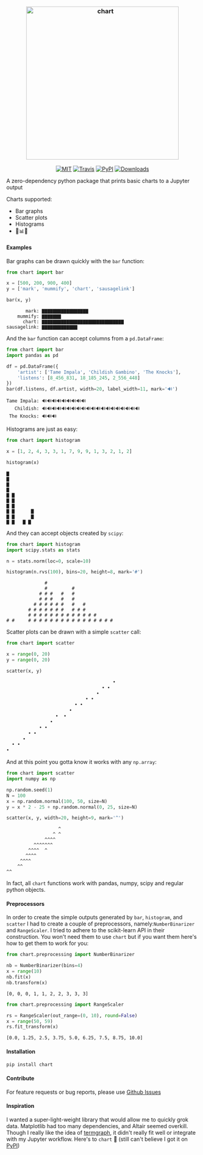 <h3 align="center">
  <img src="https://raw.githubusercontent.com/maxhumber/chart/master/images/logo.png" width="400px" alt="chart">
</h3>
<p align="center">
  <a href="https://opensource.org/licenses/MIT"><img alt="MIT" src="https://img.shields.io/github/license/maxhumber/chart.svg"></a>
  <a href="https://travis-ci.org/maxhumber/chart"><img alt="Travis" src="https://img.shields.io/travis/maxhumber/chart.svg"></a>
  <a href="https://pypi.python.org/pypi/chart"><img alt="PyPI" src="https://img.shields.io/pypi/v/chart.svg"></a>
  <a href="https://pypi.python.org/pypi/chart"><img alt="Downloads" src="https://img.shields.io/pypi/dm/chart.svg"></a>
</p>

A zero-dependency python package that prints basic charts to a Jupyter output

Charts supported:

- Bar graphs
- Scatter plots
- Histograms
- 🍑📊👏

#### Examples

Bar graphs can be drawn quickly with the `bar` function:

```python
from chart import bar

x = [500, 200, 900, 400]
y = ['mark', 'mummify', 'chart', 'sausagelink']

bar(x, y)
```

```
       mark: ▇▇▇▇▇▇▇▇▇▇▇▇▇▇▇▇▇             
    mummify: ▇▇▇▇▇▇▇                       
      chart: ▇▇▇▇▇▇▇▇▇▇▇▇▇▇▇▇▇▇▇▇▇▇▇▇▇▇▇▇▇▇
sausagelink: ▇▇▇▇▇▇▇▇▇▇▇▇▇                 
```

And the `bar` function can accept columns from a `pd.DataFrame`:

```python
from chart import bar
import pandas as pd

df = pd.DataFrame({
    'artist': ['Tame Impala', 'Childish Gambino', 'The Knocks'],
    'listens': [8_456_831, 18_185_245, 2_556_448]
})
bar(df.listens, df.artist, width=20, label_width=11, mark='🔊')
```

```
Tame Impala: 🔊🔊🔊🔊🔊🔊🔊🔊🔊           
   Childish: 🔊🔊🔊🔊🔊🔊🔊🔊🔊🔊🔊🔊🔊🔊🔊🔊🔊🔊🔊🔊
 The Knocks: 🔊🔊🔊                 
```

Histograms are just as easy:

```python
from chart import histogram

x = [1, 2, 4, 3, 3, 1, 7, 9, 9, 1, 3, 2, 1, 2]

histogram(x)
```

```
▇        
▇        
▇        
▇        
▇ ▇      
▇ ▇      
▇ ▇      
▇ ▇      ▇
▇ ▇      ▇
▇ ▇   ▇ ▇
```

And they can accept objects created by `scipy`:

```python
from chart import histogram
import scipy.stats as stats

n = stats.norm(loc=0, scale=10)

histogram(n.rvs(100), bins=20, height=8, mark='#')
```

```
              #                        
              #         #              
            # # #   #   #              
            # # #   #   #              
          # # # # # #   #   #          
        # # # # # # #   # # #          
        # # # # # # # # # # # # #      
# #     # # # # # # # # # # # # # # # #
```

Scatter plots can be drawn with a simple `scatter` call:

```python
from chart import scatter

x = range(0, 20)
y = range(0, 20)

scatter(x, y)
```

```python
                                       •
                                   • •  
                                 •      
                             • •        
                         • •            
                       •                
                  •  •                  
                •                       
            • •                         
        • •                             
      •                                 
  • •                                   
•                                       
```

And at this point you gotta know it works with any `np.array`:

```python
from chart import scatter
import numpy as np

np.random.seed(1)
N = 100
x = np.random.normal(100, 50, size=N)
y = x * 2 - 25 + np.random.normal(0, 25, size=N)

scatter(x, y, width=20, height=9, mark='^')
```

```
                   ^
                 ^ ^
              ^^^^  
          ^^^^^^^   
        ^^^^  ^     
       ^^^^         
     ^^^^           
    ^^              
^^                  
```

In fact, all `chart` functions work with pandas, numpy, scipy and regular python objects. 

#### Preprocessors 

In order to create the simple outputs generated by `bar`, `histogram`, and `scatter` I had to create a couple of preprocessors, namely:`NumberBinarizer` and `RangeScaler`. I tried to adhere to the scikit-learn API in their construction. You won't need them to use `chart` but if you want them here's how to get them to work for you:

```python
from chart.preprocessing import NumberBinarizer

nb = NumberBinarizer(bins=4)
x = range(10)
nb.fit(x)
nb.transform(x)
```

```
[0, 0, 0, 1, 1, 2, 2, 3, 3, 3]
```

```python
from chart.preprocessing import RangeScaler

rs = RangeScaler(out_range=(0, 10), round=False)
x = range(50, 59)
rs.fit_transform(x)
```

```
[0.0, 1.25, 2.5, 3.75, 5.0, 6.25, 7.5, 8.75, 10.0]
```

#### Installation

```python
pip install chart
```

#### Contribute

For feature requests or bug reports, please use [Github Issues](https://github.com/maxhumber/chart/issues)

#### Inspiration

I wanted a super-light-weight library that would allow me to quickly grok data. Matplotlib had too many dependencies, and Altair seemed overkill. Though I really like the idea of [termgraph](https://github.com/mkaz/termgraph), it didn't really fit well or integrate with my Jupyter workflow. Here's to `chart` 🥂 (still can't believe I got it on [PyPI](https://pypi.org/project/chart/))